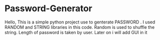 # Password-Generator
Hello, This is a simple python project use to genterate PASSWORD . I used RANDOM and STRING libraries in this code. 
Random is used to shuffle the string.
Length of password is taken by user.
Later on i will add GUI in it
